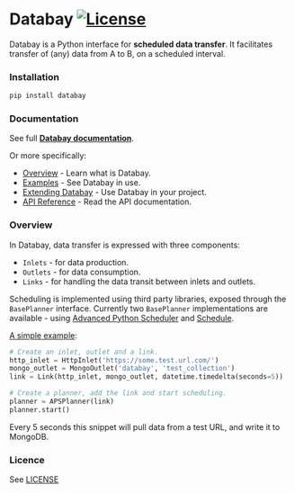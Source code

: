 # Databay [![License](https://img.shields.io/badge/License-Apache%202.0-blue.svg)](https://opensource.org/licenses/Apache-2.0)
          


Databay is a Python interface for **scheduled data transfer**. It facilitates transfer of (any) data from A to B, on a scheduled interval.

### Installation

```python
pip install databay
```

### Documentation

See full **[Databay documentation][1]**.

Or more specifically:

* [Overview][2] - Learn what is Databay.
* [Examples][3] - See Databay in use.
* [Extending Databay][4] - Use Databay in your project.
* [API Reference][5] - Read the API documentation.




  
### Overview

In Databay, data transfer is expressed with three components:

* `Inlets` - for data production.
* `Outlets` - for data consumption.
* `Links` - for handling the data transit between inlets and outlets.

Scheduling is implemented using third party libraries, exposed through the `BasePlanner` interface. Currently two `BasePlanner` implementations are available - using [Advanced Python Scheduler][aps] and [Schedule][schedule].
  
[A simple example][simple_example]:

```python
# Create an inlet, outlet and a link.
http_inlet = HttpInlet('https://some.test.url.com/')
mongo_outlet = MongoOutlet('databay', 'test_collection')
link = Link(http_inlet, mongo_outlet, datetime.timedelta(seconds=5))

# Create a planner, add the link and start scheduling.
planner = APSPlanner(link)
planner.start()
```

Every 5 seconds this snippet will pull data from a test URL, and write it to MongoDB.

### Licence

See [LICENSE](LICENSE)


  [1]: https://databay.readthedocs.io/
  [2]: https://databay.readthedocs.io/en/latest/introduction.html#overview
  [3]: https://databay.readthedocs.io/en/latest/examples.html
  [4]: https://databay.readthedocs.io/en/latest/extending.html
  [5]: https://databay.readthedocs.io/en/latest/api/databay/index.html
  [aps]: http://apscheduler.readthedocs.io/
  [schedule]: https://databay.readthedocs.io/en/latest/api/databay/index.html
  [simple_example]: https://databay.readthedocs.io/en/latest/examples.html#simple-usage
